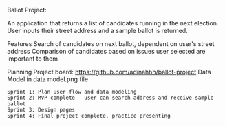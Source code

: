 Ballot Project:

An application that returns a list of candidates running in the next election.
User inputs their street address and a sample ballot is returned.

Features
    Search of candidates on next ballot, dependent on user's street address
    Comparison of candidates based on issues user selected are important to them

Planning
    Project board: https://github.com/adinahhh/ballot-project
    Data Model in data model.png file

    Sprint 1: Plan user flow and data modeling
    Sprint 2: MVP complete-- user can search address and receive sample ballot
    Sprint 3: Design pages
    Sprint 4: Final project complete, practice presenting

